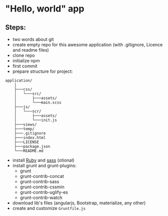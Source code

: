 # "Hello, world" app

## Steps:

 * two words about git
 * create empty repo for this awesome application (with .gitignore, Licence and readme files)
 * clone repo
 * initialize npm
 * first commit
 * prepare structure for project:
 
```
application/
	│
	├───css/
	│   └───src/
	│       ├───assets/
	│       └───main.scss
	├───js/
	│   └───scr/
	│       ├───assets/
	│       └───init.js
	├───views/
	├───temp/
	├───.gitignore
	├───index.html
	├───LICENSE
	├───package.json
	└───README.md
```
 
 * install [Ruby](https://github.com/oneclick/rubyinstaller2/releases) and [sass](https://sass-scss.ru/install/) (otional)
 * install grunt and grunt-plugins:
   * grunt
   * grunt-contrib-concat
   * grunt-contrib-sass
   * grunt-contrib-cssmin
   * grunt-contrib-uglify-es
   * grunt-contrib-watch
 * download lib's files (angularjs, Bootstrap, materialize, any other)
 * create and customize `Gruntfile.js`
